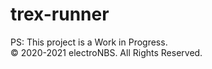 # trex-runner

PS: This project is a Work in Progress. <br>
© 2020-2021 electroNBS. All Rights Reserved.
